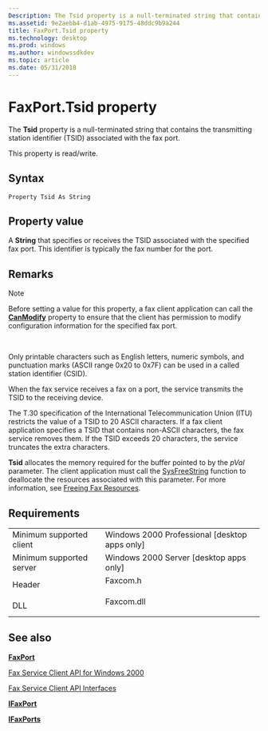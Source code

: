 ```yaml
---
Description: The Tsid property is a null-terminated string that contains the transmitting station identifier (TSID) associated with the fax port.
ms.assetid: 9e2aebb4-d1ab-4975-9175-48ddc9b9a244
title: FaxPort.Tsid property
ms.technology: desktop
ms.prod: windows
ms.author: windowssdkdev
ms.topic: article
ms.date: 05/31/2018
---
```


# FaxPort.Tsid property

The **Tsid** property is a null-terminated string that contains the transmitting station identifier (TSID) associated with the fax port.

This property is read/write.

## Syntax


```VB
Property Tsid As String
```



## Property value

A **String** that specifies or receives the TSID associated with the specified fax port. This identifier is typically the fax number for the port.

## Remarks

> [!Note]  
> Before setting a value for this property, a fax client application can call the [**CanModify**](-mfax-ifaxport-get-canmodify-vb.md) property to ensure that the client has permission to modify configuration information for the specified fax port.

 

Only printable characters such as English letters, numeric symbols, and punctuation marks (ASCII range 0x20 to 0x7F) can be used in a called station identifier (CSID).

When the fax service receives a fax on a port, the service transmits the TSID to the receiving device.

The T.30 specification of the International Telecommunication Union (ITU) restricts the value of a TSID to 20 ASCII characters. If a fax client application specifies a TSID that contains non-ASCII characters, the fax service removes them. If the TSID exceeds 20 characters, the service truncates the extra characters.

**Tsid** allocates the memory required for the buffer pointed to by the *pVal* parameter. The client application must call the [SysFreeString](8f230ee3-5f6e-4cb9-a910-9c90b754dcd3) function to deallocate the resources associated with this parameter. For more information, see [Freeing Fax Resources](-mfax-freeing-fax-resources.md).

## Requirements



|                                     |                                                                                       |
|-------------------------------------|---------------------------------------------------------------------------------------|
| Minimum supported client<br/> | Windows 2000 Professional \[desktop apps only\]<br/>                            |
| Minimum supported server<br/> | Windows 2000 Server \[desktop apps only\]<br/>                                  |
| Header<br/>                   | <dl> <dt>Faxcom.h</dt> </dl>   |
| DLL<br/>                      | <dl> <dt>Faxcom.dll</dt> </dl> |



## See also

<dl> <dt>

[**FaxPort**](-mfax-faxport-object-visual-basic-.md)
</dt> <dt>

[Fax Service Client API for Windows 2000](-mfax-fax-service-client-api-for-windows-2000.md)
</dt> <dt>

[Fax Service Client API Interfaces](-mfax-fax-service-client-api-interfaces.md)
</dt> <dt>

[**IFaxPort**](/previous-versions/windows/desktop/api/Faxcom/nn-faxcom-ifaxport)
</dt> <dt>

[**IFaxPorts**](/previous-versions/windows/desktop/api/Faxcom/nn-faxcom-ifaxports)
</dt> </dl>

 

 




